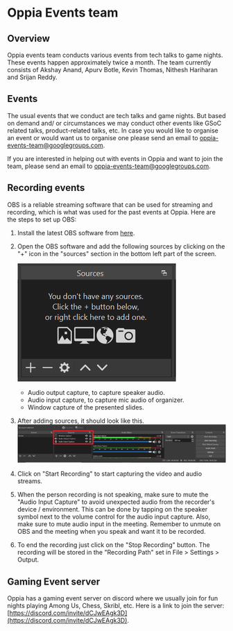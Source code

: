 # Oppia Events team
## Overview
Oppia events team conducts various events from tech talks to game nights. These events happen approximately twice a month. The team currently consists of Akshay Anand, Apurv Botle, Kevin Thomas, Nithesh Hariharan and Srijan Reddy.

## Events

The usual events that we conduct are tech talks and game nights. But based on demand and/ or circumstances we may conduct other events like GSoC related talks, product-related talks, etc. In case you would like to organise an event or would want us to organise one please send an email to oppia-events-team@googlegroups.com.

If you are interested in helping out with events in Oppia and want to join the team, please send an email to oppia-events-team@googlegroups.com.

## Recording events

OBS is a reliable streaming software that can be used for streaming and recording, which is what was used for the past events at Oppia. Here are the steps to set up OBS:

1.  Install the latest OBS software from [here](https://obsproject.com/).

2.  Open the OBS software and add the following sources by clicking on the "+" icon in the "sources" section in the bottom left part of the screen.

    ![Screenshot showing where sources can be added](images/OBSAddSources.png)
    - Audio output capture, to capture speaker audio.
    - Audio input capture, to capture mic audio of organizer.
    - Window capture of the presented slides.
3. After adding sources, it should look like this.
  ![Screenshot showing the sources section after it is setup correctly](images/OBSSourcesSectionAfterSetup.png)

4.  Click on "Start Recording" to start capturing the video and audio streams.

5.  When the person recording is not speaking, make sure to mute the "Audio Input Capture" to avoid unexpected audio from the recorder's device / environment. This can be done by tapping on the speaker symbol next to the volume control for the audio input capture. Also, make sure to mute audio input in the meeting. Remember to unmute on OBS and the meeting when you speak and want it to be recorded.

6.  To end the recording just click on the "Stop Recording" button. The recording will be stored in the "Recording Path" set in File > Settings > Output.

## Gaming Event server

Oppia has a gaming event server on discord where we usually join for fun nights playing Among Us, Chess, Skribl, etc. Here is a link to join the server: [https://discord.com/invite/dCJwEAgk3D](https://discord.com/invite/dCJwEAgk3D).
